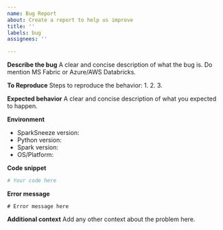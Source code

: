 ```yaml
---
name: Bug Report
about: Create a report to help us improve
title: ''
labels: bug
assignees: ''

---
```


**Describe the bug**
A clear and concise description of what the bug is. Do mention MS Fabric or Azure/AWS Databricks.

**To Reproduce**
Steps to reproduce the behavior:
1. 
2. 
3. 

**Expected behavior**
A clear and concise description of what you expected to happen.

**Environment**
- SparkSneeze version: 
- Python version: 
- Spark version: 
- OS/Platform: 

**Code snippet**
```python
# Your code here
```

**Error message**
```
# Error message here
```

**Additional context**
Add any other context about the problem here.